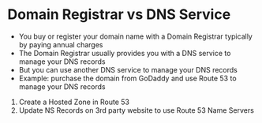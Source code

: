 # Domain Registrar vs DNS Service

* You buy or register your domain name with a Domain Registrar typically by paying annual charges
* The Domain Registrar usually provides you with a DNS service to manage your DNS records
* But you can use another DNS service to manage your DNS records
* Example: purchase the domain from GoDaddy and use Route 53 to manage your DNS records

1. Create a Hosted Zone in Route 53
2. Update NS Records on 3rd party website to use Route 53 Name Servers
